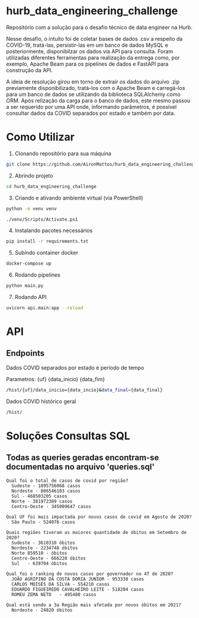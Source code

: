 # hurb_data_engineering_challenge

Repositório com a solução para o desafio técnico de data engineer na Hurb.

Nesse desafio, o intuíto foi de coletar bases de dados .csv a respeito da COVID-19, tratá-las, persistir-las em um banco de dados MySQL e posteriormente, disponibilzar os dados via API para consulta. Foram utilizadas diferentes ferramentas para realização da entrega como, por exemplo, Apache Beam para os pipelines de dados e FastAPI para construção da API.


A ideia de resolução girou em torno de extrair os dados do arquivo .zip previamente disponibilizado, tratá-los com o Apache Beam e carregá-los para um banco de dados se utilizando da biblioteca SQLAlchemy como ORM. Após relização da carga para o banco de dados, este mesmo passou a ser requerido por uma API onde, informando parâmetros, é possível consultar dados da COVID separados por estado e também por data.


# Como Utilizar
 
1. Clonando repositório para sua máquina
```bash
git clone https://github.com/AironMattos/hurb_data_engineering_challenge.git
```

2. Abrindo projeto
```bash
cd hurb_data_engineering_challenge
```

3. Criando e ativando ambiente virtual (via PowerShell)
```bash
python -m venv venv

./venv/Scripts/Activate.ps1
```

4. Instalando pacotes necessários
```bash
pip install -r requirements.txt
```

5. Subindo container docker
```bash
docker-compose up
```

6. Rodando pipelines
```bash
python main.py
```

7. Rodando API
```bash
uvicorn api.main:app --reload
```


# API

## Endpoints
Dados COVID separados por estado e período de tempo 

Parametros:
  {uf}
  {data_inicio)
  {data_fim}

```bash
/hist/{uf}/data_inicio={data_incio}&data_final={data_final}
```


Dados COVID histórico geral
```bash
/hist/
```


# Soluções Consultas SQL
 ## Todas as queries geradas encontram-se documentadas no arquivo 'queries.sql'
    
    Qual foi o total de casos de covid por região?
      Sudeste - 1095756068 casos
      Nordeste - 806546103 casos
      Sul - 468503205 casos
      Norte - 381972389 casos
      Centro-Oeste - 345009647 casos
    
    Qual UF foi mais impactada por novos casos de covid em Agosto de 2020?
      São Paulo - 524076 casos
    
    Quais regiões tiveram as maiores quantidade de óbitos em Setembro de 2020?
      Sudeste - 3610310 óbitos
      Nordeste - 2234748 óbitos
      Norte	859510 - óbitos
      Centro-Oeste - 666220 óbitos
      Sul	- 639704 óbitos
      
    Qual foi o ranking de novos casos por governador no 4T de 2020?
      JOÃO AGRIPINO DA COSTA DORIA JUNIOR - 953338 casos
      CARLOS MOISÉS DA SILVA - 554210 casos
      EDUARDO FIGUEIREDO CAVALHEIRO LEITE -	518204 casos
      ROMEU ZEMA NETO	- 495480 casos
    
    Qual está sendo a 3a Região mais afetada por novos óbitos em 2021?
      Nordeste - 24820 óbitos
    
    
 



